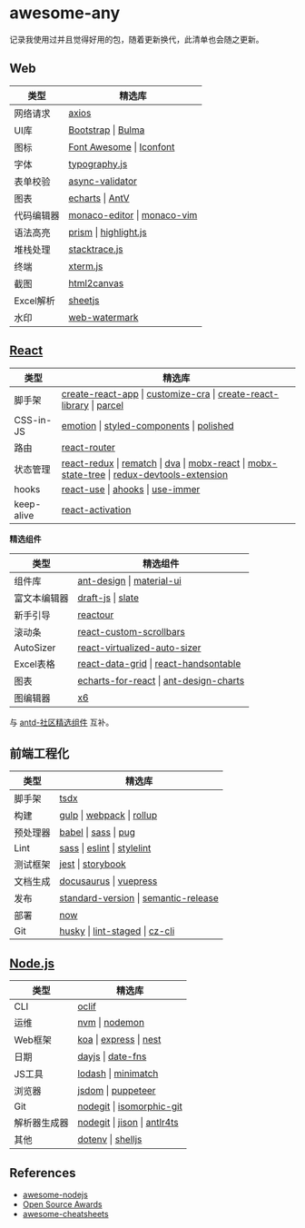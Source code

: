 # awesome-any
记录我使用过并且觉得好用的包，随着更新换代，此清单也会随之更新。


## Web

|类型| 精选库 |
|----|---------|
|网络请求|[axios](https://github.com/axios/axios)|
|UI库|[Bootstrap](https://github.com/twbs/bootstrap) \| [Bulma](https://github.com/jgthms/bulma) |
|图标|[Font Awesome](https://fontawesome.com/) \| [Iconfont](https://www.iconfont.cn/)|
|字体|[typography.js](https://github.com/KyleAMathews/typography.js)|
|表单校验|[async-validator](https://github.com/yiminghe/async-validator)|
|图表|[echarts](https://github.com/apache/incubator-echarts) \| [AntV](https://github.com/antvis) |
|代码编辑器|[monaco-editor](https://github.com/microsoft/monaco-editor) \| [monaco-vim](https://github.com/brijeshb42/monaco-vim)|
|语法高亮|[prism](https://github.com/PrismJS/prism) \| [highlight.js](https://github.com/highlightjs/highlight.js) |
|堆栈处理|[stacktrace.js](https://github.com/stacktracejs/stacktrace.js)|
|终端|[xterm.js](https://github.com/xtermjs/xterm.js)|
|截图|[html2canvas](https://github.com/niklasvh/html2canvas)
|Excel解析|[sheetjs](https://github.com/SheetJS/sheetjs)|
|水印|[web-watermark](https://github.com/hjyker/web-watermark)|

  
## [React](https://github.com/facebook/react/)


|类型| 精选库 |
|----|---------|
|脚手架|[create-react-app](https://github.com/facebook/create-react-app) \| [customize-cra](https://github.com/arackaf/customize-cra) \| [create-react-library](https://github.com/transitive-bullshit/create-react-library) \| [parcel](https://github.com/parcel-bundler/parcel)|
|CSS-in-JS|[emotion](https://github.com/emotion-js/emotion) \| [styled-components](https://github.com/styled-components/styled-components) \| [polished](https://github.com/styled-components/polished) |
|路由|[react-router](https://github.com/ReactTraining/react-router)|
|状态管理|[react-redux](https://github.com/reduxjs/react-redux) \| [rematch](https://github.com/rematch/rematch) \| [dva](https://github.com/dvajs/dva) \| [mobx-react](https://github.com/mobxjs/mobx-react) \| [mobx-state-tree](https://github.com/mobxjs/mobx-state-tree) \| [redux-devtools-extension](https://github.com/zalmoxisus/redux-devtools-extension) | 
|hooks|[react-use](https://github.com/streamich/react-use) \| [ahooks](https://github.com/alibaba/hooks) \| [use-immer](https://github.com/immerjs/use-immer)|
|keep-alive|[react-activation](https://github.com/CJY0208/react-activation)|


**精选组件**

|类型| 精选组件 |
|----|---------|
|组件库|[ant-design](https://github.com/ant-design/ant-design) \| [material-ui](https://github.com/mui-org/material-ui) |
|富文本编辑器|[draft-js](https://github.com/facebook/draft-js) \| [slate](https://github.com/ianstormtaylor/slate)|
|新手引导|[reactour](https://github.com/elrumordelaluz/reactour)|
|滚动条|[react-custom-scrollbars](https://github.com/malte-wessel/react-custom-scrollbars)|
|AutoSizer|[react-virtualized-auto-sizer](https://github.com/bvaughn/react-virtualized-auto-sizer)|
|Excel表格|[react-data-grid](https://github.com/adazzle/react-data-grid) \| [react-handsontable](https://github.com/handsontable/react-handsontable)|
|图表|[echarts-for-react](https://github.com/hustcc/echarts-for-react) \| [ant-design-charts](https://github.com/ant-design/ant-design-charts) |
|图编辑器|[x6](https://github.com/antvis/x6)|

与 [antd-社区精选组件](https://ant.design/docs/react/recommendation-cn) 互补。
  
## 前端工程化

|类型| 精选库 |
|----|---------|
|脚手架|[tsdx](https://github.com/formium/tsdx)|
|构建|[gulp](https://github.com/gulpjs/gulp) \| [webpack](https://github.com/webpack/webpack) \| [rollup](https://github.com/rollup/rollup) |
|预处理器|[babel](https://github.com/babel/babel) \| [sass](https://github.com/sass/sass) \| [pug](https://github.com/pugjs/pug)|
|Lint|[sass](https://github.com/sass/sass) \| [eslint](https://github.com/eslint/eslint) \| [stylelint](https://github.com/stylelint/stylelint)|
|测试框架|[jest](https://github.com/facebook/jest) \| [storybook](https://github.com/storybookjs/storybook)|
|文档生成|[docusaurus](https://github.com/facebook/docusaurus) \| [vuepress](https://github.com/vuejs/vuepress)|
|发布|[standard-version](https://github.com/conventional-changelog/standard-version) \| [semantic-release](https://github.com/semantic-release/semantic-release)|
|部署|[now](https://github.com/zeit/now)|
|Git|[husky](https://github.com/typicode/husky) \| [lint-staged](https://github.com/okonet/lint-staged) \| [cz-cli](https://github.com/commitizen/cz-cli)|

  
## [Node.js](https://github.com/nodejs/node)

|类型| 精选库 |
|----|---------|
|CLI|[oclif](https://github.com/oclif/oclif)|
|运维|[nvm](https://github.com/creationix/nvm) \| [nodemon](https://github.com/remy/nodemon) |
|Web框架|[koa](https://github.com/koajs/koa) \| [express](https://github.com/expressjs/express/) \| [nest](https://github.com/nestjs/nest) |
|日期|[dayjs](https://github.com/iamkun/dayjs) \| [date-fns](https://github.com/date-fns/date-fns) |
|JS工具|[lodash](https://github.com/lodash/lodash/) \| [minimatch](https://github.com/isaacs/minimatch)|
|浏览器|[jsdom](https://github.com/jsdom/jsdom) \| [puppeteer](https://github.com/GoogleChrome/puppeteer)|
|Git|[nodegit](https://github.com/nodegit/nodegit) \| [isomorphic-git](https://github.com/isomorphic-git/isomorphic-git)|
|解析器生成器|[nodegit](https://github.com/nodegit/nodegit) \| [jison](https://github.com/zaach/jison) \|  [antlr4ts](https://github.com/tunnelvisionlabs/antlr4ts)|
|其他|[dotenv](https://github.com/motdotla/dotenv) \| [shelljs](https://github.com/shelljs/shelljs)|

  
## References
* [awesome-nodejs](https://github.com/sindresorhus/awesome-nodejs#command-line-utilities)
* [Open Source Awards](https://osawards.com/)
* [awesome-cheatsheets](https://github.com/skywind3000/awesome-cheatsheets)

